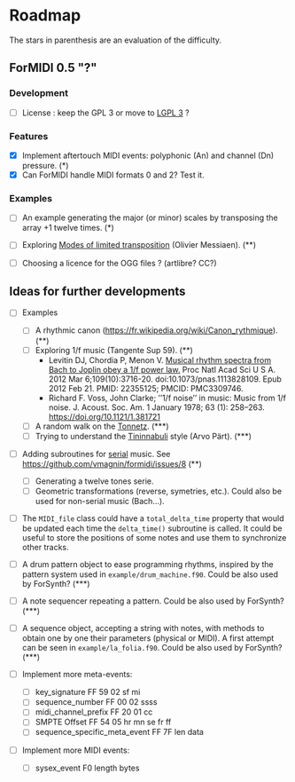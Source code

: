 # Roadmap

The stars in parenthesis are an evaluation of the difficulty.

## ForMIDI 0.5 "?"

### Development
* [ ] License : keep the GPL 3 or move to [LGPL 3](https://en.wikipedia.org/wiki/GNU_Lesser_General_Public_License) ?

### Features
* [x] Implement aftertouch MIDI events: polyphonic (An) and channel (Dn) pressure. (*)
* [x] Can ForMIDI handle MIDI formats 0 and 2? Test it.

### Examples
* [ ] An example generating the major (or minor) scales by transposing the array +1 twelve times. (*)
* [ ] Exploring [Modes of limited transposition](https://en.wikipedia.org/wiki/Mode_of_limited_transposition) (Olivier Messiaen). (**)
* [ ] Choosing a licence for the OGG files ? (artlibre? CC?)


## Ideas for further developments

* [ ] Examples
    * [ ] A rhythmic canon (https://fr.wikipedia.org/wiki/Canon_rythmique). (**)
    * [ ] Exploring 1/f music (Tangente Sup 59). (**)
        * Levitin DJ, Chordia P, Menon V. [Musical rhythm spectra from Bach to Joplin obey a 1/f power law.](https://pubmed.ncbi.nlm.nih.gov/22355125/) Proc Natl Acad Sci U S A. 2012 Mar 6;109(10):3716-20. doi:10.1073/pnas.1113828109. Epub 2012 Feb 21. PMID: 22355125; PMCID: PMC3309746.
        * Richard F. Voss, John Clarke; ’’1/f noise’’ in music: Music from 1/f noise. J. Acoust. Soc. Am. 1 January 1978; 63 (1): 258–263. https://doi.org/10.1121/1.381721
    * [ ] A random walk on the [Tonnetz](https://en.wikipedia.org/wiki/Tonnetz). (***)
    * [ ] Trying to understand the [Tininnabuli](https://en.wikipedia.org/wiki/Tintinnabuli) style (Arvo Pärt). (***)

* [ ] Adding subroutines for [serial](https://en.wikipedia.org/wiki/Serialism) music. See https://github.com/vmagnin/formidi/issues/8 (**)
    * [ ] Generating a twelve tones serie.
    * [ ] Geometric transformations (reverse, symetries, etc.). Could also be used for non-serial music (Bach...).

* [ ] The `MIDI_file` class could have a `total_delta_time` property that would be updated each time the `delta_time()` subroutine is called. It could be useful to store the positions of some notes and use them to synchronize other tracks.

* [ ] A drum pattern object to ease programming rhythms, inspired by the pattern system used in `example/drum_machine.f90`. Could be also used by ForSynth? (***)
* [ ] A note sequencer repeating a pattern. Could be also used by ForSynth? (***)
* [ ] A sequence object, accepting a string with notes, with methods to obtain one by one their parameters (physical or MIDI). A first attempt can be seen in `example/la_folia.f90`. Could be also used by ForSynth? (***)

* [ ] Implement more meta-events:
    * [ ] key_signature FF 59 02 sf mi
    * [ ] sequence_number FF 00 02 ssss
    * [ ] midi_channel_prefix FF 20 01 cc
    * [ ] SMPTE Offset FF 54 05 hr mn se fr ff
    * [ ] sequence_specific_meta_event FF 7F len data

* [ ] Implement more MIDI events:
    * [ ] sysex_event F0 length bytes
